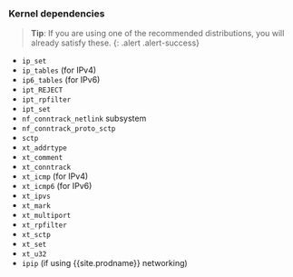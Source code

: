 ### Kernel dependencies

> **Tip**: If you are using one of the recommended distributions, you will already
> satisfy these. 
{: .alert .alert-success}

- `ip_set`
- `ip_tables` (for IPv4)
- `ip6_tables` (for IPv6)
- `ipt_REJECT`
- `ipt_rpfilter`
- `ipt_set`
- `nf_conntrack_netlink` subsystem
- `nf_conntrack_proto_sctp`
- `sctp`
- `xt_addrtype`
- `xt_comment`
- `xt_conntrack`
- `xt_icmp` (for IPv4)
- `xt_icmp6` (for IPv6)
- `xt_ipvs`
- `xt_mark`
- `xt_multiport`
- `xt_rpfilter`
- `xt_sctp`
- `xt_set`
- `xt_u32`
- `ipip` (if using {{site.prodname}} networking)